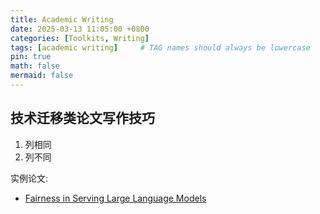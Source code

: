 ```yaml
---
title: Academic Writing
date: 2025-03-13 11:05:00 +0800
categories: [Toolkits, Writing]
tags: [academic writing]     # TAG names should always be lowercase
pin: true
math: false
mermaid: false
---
```


## 技术迁移类论文写作技巧

1. 列相同
2. 列不同

实例论文:
- [Fairness in Serving Large Language Models](https://www.usenix.org/conference/osdi24/presentation/sheng)
